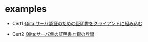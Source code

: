 # examples

+ Cert1 [Qiita:サーバ認証のための証明書をクライアントに組み込む](https://qiita.com/miyaH/items/e441dc3e9b7bcf32ea75)

+ Cert2 [Qiita:サーバ側の証明書と鍵の登録](https://qiita.com/miyaH/items/021728276c0ae41c0041)
